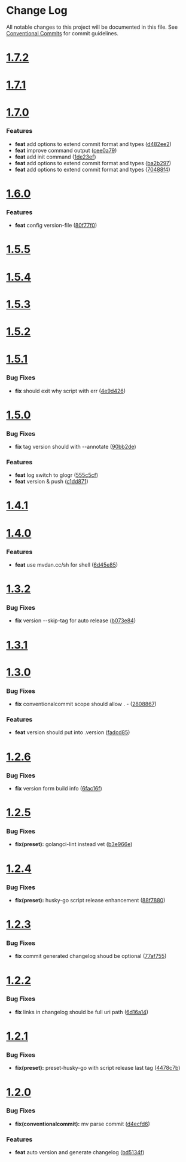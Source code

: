 # Change Log

All notable changes to this project will be documented in this file.
See [Conventional Commits](https://conventionalcommits.org) for commit guidelines.



# [1.7.2](https://github.com/go-courier/husky/compare/v1.7.1...v1.7.2)


# [1.7.1](https://github.com/go-courier/husky/compare/v1.7.0...v1.7.1)



# [1.7.0](https://github.com/go-courier/husky/compare/v1.6.0...v1.7.0)

### Features

* **feat** add options to extend commit format and types ([d482ee2](https://github.com/go-courier/husky/commit/d482ee2a9292f1989a7a530563be735969fcdef2))
* **feat** improve command output ([cee0a79](https://github.com/go-courier/husky/commit/cee0a798733af33ed6d260da2fe932036905b3b5))
* **feat** add init command ([1de23ef](https://github.com/go-courier/husky/commit/1de23ef1339ecf4529095d941f673efdb444f21d))
* **feat** add options to extend commit format and types ([ba2b297](https://github.com/go-courier/husky/commit/ba2b2976a5503c9c45bf799941f45e58e781cd5e))
* **feat** add options to extend commit format and types ([70488f4](https://github.com/go-courier/husky/commit/70488f498b4016f386cbfede2e3ce88d9f973912))



# [1.6.0](https://github.com/go-courier/husky/compare/v1.5.4...v1.6.0)

### Features

* **feat** config version-file ([80f77f0](https://github.com/go-courier/husky/commit/80f77f015822a5df58ad7ac3c4d73bad5f13e008))



# [1.5.5](https://github.com/go-courier/husky/compare/v1.5.4...v1.5.5)



# [1.5.4](https://github.com/go-courier/husky/compare/v1.5.3...v1.5.4)



# [1.5.3](https://github.com/go-courier/husky/compare/v1.5.2...v1.5.3)



# [1.5.2](https://github.com/go-courier/husky/compare/v1.5.1...v1.5.2)



# [1.5.1](https://github.com/go-courier/husky/compare/v1.5.0...v1.5.1)

### Bug Fixes

* **fix** should exit why script with err ([4e9d426](https://github.com/go-courier/husky/commit/4e9d426aa21474fca3ab7313783634f322acfb4b))



# [1.5.0](https://github.com/go-courier/husky/compare/v1.4.1...v1.5.0)

### Bug Fixes

* **fix** tag version should with --annotate ([90bb2de](https://github.com/go-courier/husky/commit/90bb2de8635df102ed9453a070701c52ad605d58))


### Features

* **feat** log switch to glogr ([555c5cf](https://github.com/go-courier/husky/commit/555c5cfd4fc2655443ebebe875e960d01abd3e39))
* **feat** version & push ([c1dd871](https://github.com/go-courier/husky/commit/c1dd8714f209963cf5c139d42eab47cfcb82bcf5))



# [1.4.1](https://github.com/go-courier/husky/compare/v1.4.0...v1.4.1)



# [1.4.0](https://github.com/go-courier/husky/compare/v1.3.2...v1.4.0)

### Features

* **feat** use mvdan.cc/sh for shell ([6d45e85](https://github.com/go-courier/husky/commit/6d45e850236e9f42dffc011c1d39784798465785))



# [1.3.2](https://github.com/go-courier/husky/compare/v1.3.1...v1.3.2)

### Bug Fixes

* **fix** version --skip-tag for auto release ([b073e84](https://github.com/go-courier/husky/commit/b073e848bdc6b23f5bd5cec48c79321656ad6273))



# [1.3.1](https://github.com/go-courier/husky/compare/v1.3.0...v1.3.1)



# [1.3.0](https://github.com/go-courier/husky/compare/v1.2.6...v1.3.0)

### Bug Fixes

* **fix** conventionalcommit scope should allow . - ([2808867](https://github.com/go-courier/husky/commit/28088676cfd91ad51e89746e5edc55b273288bda))


### Features

* **feat** version should put into .version ([fadcd85](https://github.com/go-courier/husky/commit/fadcd85207e3d02e12e563e6b8b1c1fa7c12b46d))



# [1.2.6](https://github.com/go-courier/husky/compare/v1.2.5...v1.2.6)

### Bug Fixes

* **fix** version form build info ([6fac16f](https://github.com/go-courier/husky/commit/6fac16f953326519dde9c5110ba7073121786c5b))



# [1.2.5](https://github.com/go-courier/husky/compare/v1.2.4...v1.2.5)

### Bug Fixes

* **fix(preset):** golangci-lint instead vet ([b3e966e](https://github.com/go-courier/husky/commit/b3e966e3ef7d34f1c4976a3bfc2c4a435f6ebedf))



# [1.2.4](https://github.com/go-courier/husky/compare/v1.2.3...v1.2.4)

### Bug Fixes

* **fix(preset):** husky-go script release enhancement ([88f7880](https://github.com/go-courier/husky/commit/88f788067788f32b7ba32bf5cc83bb4e0082a76b))



# [1.2.3](https://github.com/go-courier/husky/compare/v1.2.2...v1.2.3)

### Bug Fixes

* **fix** commit generated changelog shoud be optional ([77af755](https://github.com/go-courier/husky/commit/77af7559a7d811459879725aeb7e777d42231d51))



# [1.2.2](https://github.com/go-courier/husky/compare/v1.2.1...v1.2.2)

### Bug Fixes

* **fix** links in changelog should be full uri path ([6d16a14](https://github.com/go-courier/husky/commit/6d16a14b913ba518a1e61d460d2d4a29fb367434))



# [1.2.1](https://github.com/go-courier/husky/compare/v1.2.0...v1.2.1)

### Bug Fixes

* **fix(preset):** preset-husky-go with script release last tag ([4478c7b](https://github.com/go-courier/husky/commit/4478c7b14de1aef03444b123f39f70b0ca026215))



# [1.2.0](https://github.com/go-courier/husky/compare/v1.1.1...v1.2.0)

### Bug Fixes

* **fix(conventionalcommit):** mv parse commit ([d4ecfd6](https://github.com/go-courier/husky/commit/d4ecfd6e46d28f840aa359d61f0ad8c2b2cfd8db))


### Features

* **feat** auto version and generate changelog ([bd5134f](https://github.com/go-courier/husky/commit/bd5134fd4f17e0ec3b04794b6687d6c0915e2b44))
